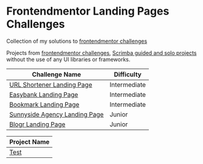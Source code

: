 # Frontendmentor Landing Pages Challenges
Collection of my solutions to [frontendmentor challenges](https://www.frontendmentor.io)

Projects from [frontendmentor challenges](https://www.frontendmentor.io), [Scrimba guided and solo projects](https://scrimba.com/learn/frontend) without the use of any UI libraries or frameworks.

| Challenge Name | Difficulty |
| ----------- | ----------- |
| [URL Shortener Landing Page](https://mauricevalerio.github.io/frameworkless-projects/url-shortening-api-landing-page/) | Intermediate |
| [Easybank Landing Page](https://mauricevalerio.github.io/frameworkless-projects/easybank-landing-page/) | Intermediate |
| [Bookmark Landing Page](https://mauricevalerio.github.io/frameworkless-projects/bookmark-landing-page/) | Intermediate |
| [Sunnyside Agency Landing Page](https://mauricevalerio.github.io/frameworkless-projects/sunnyside-agency-landing-page/) | Junior |
| [Blogr Landing Page](https://mauricevalerio.github.io/frameworkless-projects/blogr-landing-page/) | Junior |

| Project Name |
| ----------- |
| [Test](Test) |